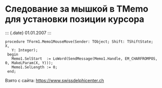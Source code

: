 Следование за мышкой в TMemo для установки позиции курсора
==========================================================

::: {.date}
01.01.2007
:::

    procedure TForm1.Memo1MouseMove(Sender: TObject; Shift: TShiftState; X,
       Y: Integer);
     begin
       Memo1.SelStart  := LoWord(SendMessage(Memo1.Handle, EM_CHARFROMPOS, 0, MakeLParam(X, Y)));
       Memo1.SelLength := 0;
     end;

Взято с сайта: <https://www.swissdelphicenter.ch>
